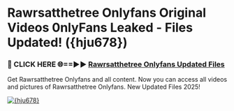 # Rawrsatthetree Onlyfans Original Videos 0nlyFans Leaked - Files Updated! ({hju678})

<h3>🔴 CLICK HERE 🌐==►► <a href="https://tinyurl.com/ms9xzufz" rel="nofollow">Rawrsatthetree Onlyfans Updated Files</a></h3>

Get Rawrsatthetree Onlyfans and all content. Now you can access all videos and pictures of Rawrsatthetree Onlyfans. New Updated Files 2025!

[![{hju678}](https://i.imgur.com/PQ7UWWw.gif)](https://tinyurl.com/ms9xzufz)